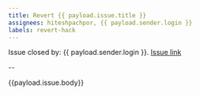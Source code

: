 ```yaml
---
title: Revert {{ payload.issue.title }}
assignees: hiteshpachpor, {{ payload.sender.login }}
labels: revert-hack
---
```

Issue closed by: {{ payload.sender.login }}.
[Issue link]({{payload.issue.url}})

--

{{payload.issue.body}}
